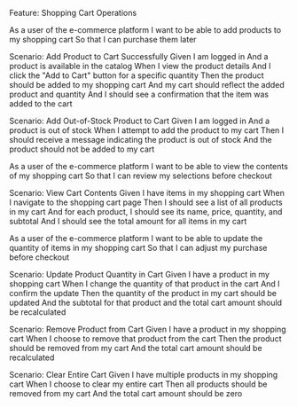 Feature: Shopping Cart Operations

  As a user of the e-commerce platform
  I want to be able to add products to my shopping cart
  So that I can purchase them later

  Scenario: Add Product to Cart Successfully
    Given I am logged in
    And a product is available in the catalog
    When I view the product details
    And I click the "Add to Cart" button for a specific quantity
    Then the product should be added to my shopping cart
    And my cart should reflect the added product and quantity
    And I should see a confirmation that the item was added to the cart

  Scenario: Add Out-of-Stock Product to Cart
    Given I am logged in
    And a product is out of stock
    When I attempt to add the product to my cart
    Then I should receive a message indicating the product is out of stock
    And the product should not be added to my cart

  As a user of the e-commerce platform
  I want to be able to view the contents of my shopping cart
  So that I can review my selections before checkout

  Scenario: View Cart Contents
    Given I have items in my shopping cart
    When I navigate to the shopping cart page
    Then I should see a list of all products in my cart
    And for each product, I should see its name, price, quantity, and subtotal
    And I should see the total amount for all items in my cart

  As a user of the e-commerce platform
  I want to be able to update the quantity of items in my shopping cart
  So that I can adjust my purchase before checkout

  Scenario: Update Product Quantity in Cart
    Given I have a product in my shopping cart
    When I change the quantity of that product in the cart
    And I confirm the update
    Then the quantity of the product in my cart should be updated
    And the subtotal for that product and the total cart amount should be recalculated

  Scenario: Remove Product from Cart
    Given I have a product in my shopping cart
    When I choose to remove that product from the cart
    Then the product should be removed from my cart
    And the total cart amount should be recalculated

  Scenario: Clear Entire Cart
    Given I have multiple products in my shopping cart
    When I choose to clear my entire cart
    Then all products should be removed from my cart
    And the total cart amount should be zero